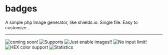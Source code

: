# badges
A simple php Image generator, like shields.io. Single file. Easy to customize...

<hr>
<img alt="coming soon!" src="https://test.jm26.net/api/badge?label=Coming&message=soon!&color=green">
<img alt=Supports multible formats!" src="https://test.jm26.net/api/badge/?format=jpg&label=Supports&message=multible%20formats&color=orange">
<img alt="Just enable images!!" src="https://test.jm26.net/api/badge/?label=More%20cool%20features&message=coming%20soon!&color=violet">
<img alt="No input limit!" src="https://test.jm26.net/api/badge/?label=No%20input&message=LIMIT!LIMIT!LIMIT!LIMIT!LIMIT!LIMIT!LIMIT!LIMIT!LIMIT!LIMIT!LIMIT!LIMIT!LIMIT!LIMIT!LIMIT!LIMIT!LIMIT!LIMIT!LIMIT!&color=yellowgreen">
<img alt="HEX color support" src="https://test.jm26.net/api/badge/?label=HEX%20color&message=support&color=0596a3">
<img alt="Statistics" src="https://test.jm26.net/api/badge/statistics">
